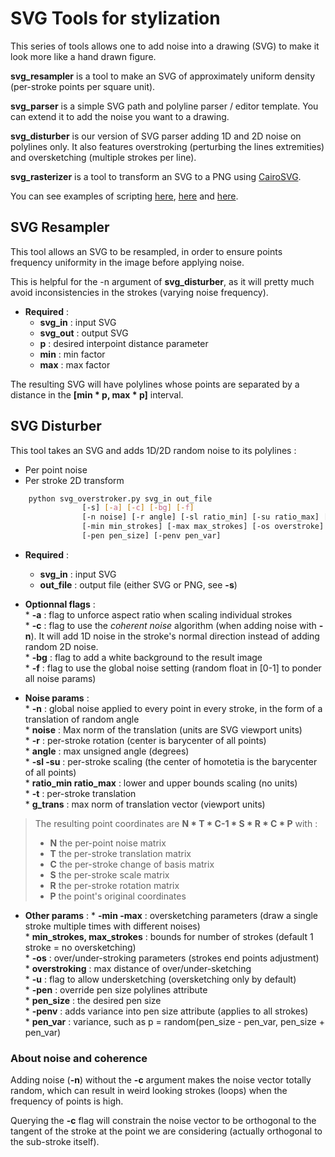# SVG Tools for stylization

This series of tools allows one to add noise into a drawing (SVG) to make it look more like a hand drawn figure.

**svg_resampler** is a tool to make an SVG of approximately uniform density (per-stroke points per square unit).

**svg_parser** is a simple SVG path and polyline parser / editor template. You can extend it to add the noise you want to a drawing. 

**svg_disturber** is our version of SVG parser adding 1D and 2D noise on polylines only. It also features overstroking (perturbing the lines extremities) and oversketching (multiple strokes per line).

**svg_rasterizer** is a tool to transform an SVG to a PNG using [CairoSVG](https://cairosvg.org).

You can see examples of scripting [here](https://gitlab.inria.fr/D3/contour-detect/blob/master/svg_tools/scripts/noise.sh), [here](https://gitlab.inria.fr/D3/contour-detect/blob/master/Tutorial/1_generate.py#L98) and [here](https://gitlab.inria.fr/D3/contour-detect/blob/master/Tutorial/generation_alt.sh).



## SVG Resampler

This tool allows an SVG to be resampled, in order to ensure points frequency uniformity in the image before applying noise. 

This is helpful for the -n argument of **svg_disturber**, as it will pretty much avoid inconsistencies in the strokes (varying noise frequency).

* **Required** :
  * **svg_in** : input SVG
  * **svg_out** : output SVG
  * **p** : desired interpoint distance parameter
  * **min** : min factor 
  * **max** : max factor 

The resulting SVG will have polylines whose points are separated by a distance in the **[min * p, max * p]** interval.



## SVG Disturber

This tool takes an SVG and adds 1D/2D random noise to its polylines :

- Per point noise
- Per stroke 2D transform

```bash
    python svg_overstroker.py svg_in out_file
				[-s] [-a] [-c] [-bg] [-f]
				[-n noise] [-r angle] [-sl ratio_min] [-su ratio_max] [-t dist] 
				[-min min_strokes] [-max max_strokes] [-os overstroke] [-u]
				[-pen pen_size] [-penv pen_var] 
```

* **Required** :
	* **svg_in** : input SVG
	* **out_file** : output file (either SVG or PNG, see **-s**)

* **Optionnal flags** :  
	 	* **-a** : flag to unforce aspect ratio when scaling individual strokes  
	 	* **-c** : flag to use the *coherent noise* algorithm (when adding noise with **-n**). It will add 1D noise in the stroke's normal direction instead of adding random 2D noise.  
	 	* **-bg** : flag to add a white background to the result image  
	 	* **-f** : flag to use the global noise setting (random float in [0-1] to ponder all noise params)  
	
* **Noise params** :  
       * **-n** : global noise applied to every point in every stroke, in the form of a translation of random angle  
           * **noise** : Max norm of the translation (units are SVG viewport units)  
       * **-r** : per-stroke rotation (center is barycenter of all points)  
           * **angle** : max unsigned angle (degrees)  
       * **-sl -su** : per-stroke scaling (the center of homotetia is the barycenter of all points)  
           * **ratio_min ratio_max** : lower and upper bounds scaling (no units)  
       * **-t** : per-stroke translation  
           * **g_trans** : max norm of translation vector (viewport units)  

> The resulting point coordinates are  __N * T * C-1 * S * R * C * P__
> with : 
> 	- **N** the per-point noise matrix
> 	- **T** the per-stroke translation matrix
> 	- **C** the per-stroke change of basis matrix
> 	- **S** the per-stroke scale matrix
> 	- **R** the per-stroke rotation matrix
> 	- **P** the point's original coordinates

* **Other params** : 
      	* **-min -max** : oversketching parameters (draw a single stroke multiple times with different noises)  
     	 	* **min_strokes, max_strokes** :  bounds for number of strokes (default 1 stroke = no oversketching)  
      	* **-os** : over/under-stroking parameters (strokes end points adjustment)  
     	 	* **overstroking** : max distance of over/under-sketching  
     	 	* **-u** : flag to allow undersketching (oversketching only by default)  
      	* **-pen** : override pen size polylines attribute  
     	 	* **pen_size** : the desired pen size  
      	* **-penv** : adds variance into pen size attribute (applies to all strokes)  
     	 	* **pen_var** : variance, such as p = random(pen_size - pen_var, pen_size + pen_var)  

### About noise and coherence
Adding noise (**-n**) without the **-c** argument makes the noise vector totally random, which can result in weird looking strokes (loops) when the frequency of points is high.

Querying the **-c** flag will constrain the noise vector to be orthogonal to the tangent of the stroke at the point we are considering (actually orthogonal to the sub-stroke itself).
